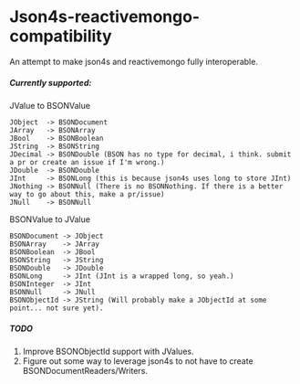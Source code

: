 # Json4s-reactivemongo-compatibility
An attempt to make json4s and reactivemongo fully interoperable.

##### Currently supported:
JValue to BSONValue
```
JObject  -> BSONDocument
JArray   -> BSONArray
JBool    -> BSONBoolean
JString  -> BSONString
JDecimal -> BSONDouble (BSON has no type for decimal, i think. submit a pr or create an issue if I'm wrong.)
JDouble  -> BSONDouble
JInt     -> BSONLong (this is because json4s uses long to store JInt)
JNothing -> BSONNull (There is no BSONNothing. If there is a better way to go about this, make a pr/issue)
JNull    -> BSONNull
```

BSONValue to JValue
```
BSONDocument -> JObject
BSONArray    -> JArray
BSONBoolean  -> JBool
BSONString   -> JString
BSONDouble   -> JDouble
BSONLong     -> JInt (JInt is a wrapped long, so yeah.)
BSONInteger  -> JInt
BSONNull     -> JNull
BSONObjectId -> JString (Will probably make a JObjectId at some point... not sure yet).
```




##### TODO
1. Improve BSONObjectId support with JValues.
2. Figure out some way to leverage json4s to not have to create BSONDocumentReaders/Writers.
